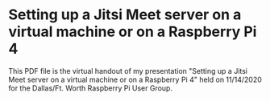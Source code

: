 # Setting up a Jitsi Meet server on a virtual machine or on a Raspberry Pi 4

This PDF file is the virtual handout of my presentation "Setting up a Jitsi Meet server on a virtual machine or on a Raspberry Pi 4" held on 11/14/2020 for the Dallas/Ft. Worth Raspberry Pi User Group.